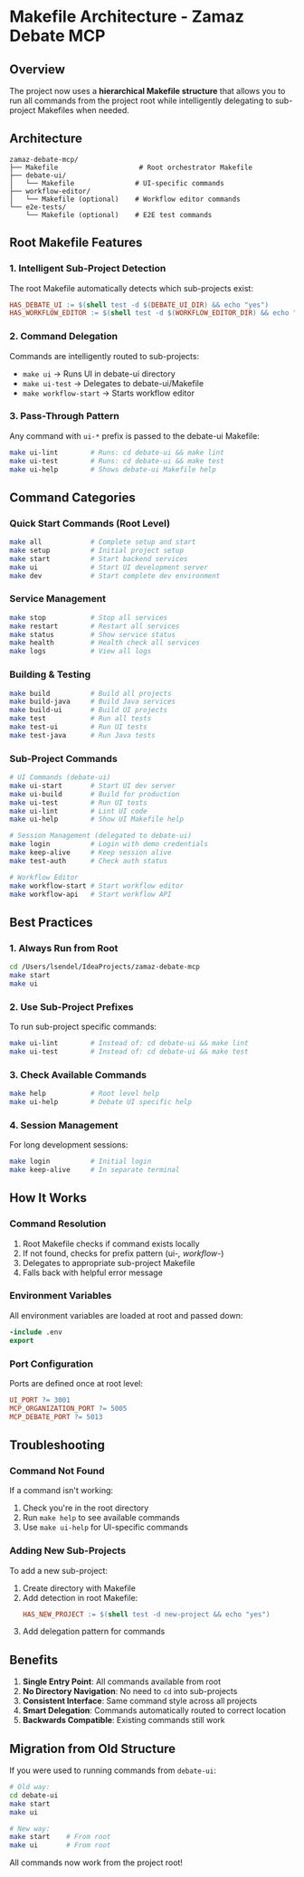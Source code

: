 # Makefile Architecture - Zamaz Debate MCP

## Overview

The project now uses a **hierarchical Makefile structure** that allows you to run all commands from the project root while intelligently delegating to sub-project Makefiles when needed.

## Architecture

```
zamaz-debate-mcp/
├── Makefile                    # Root orchestrator Makefile
├── debate-ui/
│   └── Makefile               # UI-specific commands
├── workflow-editor/
│   └── Makefile (optional)    # Workflow editor commands
└── e2e-tests/
    └── Makefile (optional)    # E2E test commands
```

## Root Makefile Features

### 1. **Intelligent Sub-Project Detection**
The root Makefile automatically detects which sub-projects exist:
```makefile
HAS_DEBATE_UI := $(shell test -d $(DEBATE_UI_DIR) && echo "yes")
HAS_WORKFLOW_EDITOR := $(shell test -d $(WORKFLOW_EDITOR_DIR) && echo "yes")
```

### 2. **Command Delegation**
Commands are intelligently routed to sub-projects:
- `make ui` → Runs UI in debate-ui directory
- `make ui-test` → Delegates to debate-ui/Makefile
- `make workflow-start` → Starts workflow editor

### 3. **Pass-Through Pattern**
Any command with `ui-*` prefix is passed to the debate-ui Makefile:
```bash
make ui-lint        # Runs: cd debate-ui && make lint
make ui-test        # Runs: cd debate-ui && make test
make ui-help        # Shows debate-ui Makefile help
```

## Command Categories

### Quick Start Commands (Root Level)
```bash
make all            # Complete setup and start
make setup          # Initial project setup
make start          # Start backend services
make ui             # Start UI development server
make dev            # Start complete dev environment
```

### Service Management
```bash
make stop           # Stop all services
make restart        # Restart all services
make status         # Show service status
make health         # Health check all services
make logs           # View all logs
```

### Building & Testing
```bash
make build          # Build all projects
make build-java     # Build Java services
make build-ui       # Build UI projects
make test           # Run all tests
make test-ui        # Run UI tests
make test-java      # Run Java tests
```

### Sub-Project Commands
```bash
# UI Commands (debate-ui)
make ui-start       # Start UI dev server
make ui-build       # Build for production
make ui-test        # Run UI tests
make ui-lint        # Lint UI code
make ui-help        # Show UI Makefile help

# Session Management (delegated to debate-ui)
make login          # Login with demo credentials
make keep-alive     # Keep session alive
make test-auth      # Check auth status

# Workflow Editor
make workflow-start # Start workflow editor
make workflow-api   # Start workflow API
```

## Best Practices

### 1. **Always Run from Root**
```bash
cd /Users/lsendel/IdeaProjects/zamaz-debate-mcp
make start
make ui
```

### 2. **Use Sub-Project Prefixes**
To run sub-project specific commands:
```bash
make ui-lint        # Instead of: cd debate-ui && make lint
make ui-test        # Instead of: cd debate-ui && make test
```

### 3. **Check Available Commands**
```bash
make help           # Root level help
make ui-help        # Debate UI specific help
```

### 4. **Session Management**
For long development sessions:
```bash
make login          # Initial login
make keep-alive     # In separate terminal
```

## How It Works

### Command Resolution
1. Root Makefile checks if command exists locally
2. If not found, checks for prefix pattern (ui-*, workflow-*)
3. Delegates to appropriate sub-project Makefile
4. Falls back with helpful error message

### Environment Variables
All environment variables are loaded at root and passed down:
```makefile
-include .env
export
```

### Port Configuration
Ports are defined once at root level:
```makefile
UI_PORT ?= 3001
MCP_ORGANIZATION_PORT ?= 5005
MCP_DEBATE_PORT ?= 5013
```

## Troubleshooting

### Command Not Found
If a command isn't working:
1. Check you're in the root directory
2. Run `make help` to see available commands
3. Use `make ui-help` for UI-specific commands

### Adding New Sub-Projects
To add a new sub-project:
1. Create directory with Makefile
2. Add detection in root Makefile:
   ```makefile
   HAS_NEW_PROJECT := $(shell test -d new-project && echo "yes")
   ```
3. Add delegation pattern for commands

## Benefits

1. **Single Entry Point**: All commands available from root
2. **No Directory Navigation**: No need to `cd` into sub-projects
3. **Consistent Interface**: Same command style across all projects
4. **Smart Delegation**: Commands automatically routed to correct location
5. **Backwards Compatible**: Existing commands still work

## Migration from Old Structure

If you were used to running commands from `debate-ui`:
```bash
# Old way:
cd debate-ui
make start
make ui

# New way:
make start    # From root
make ui       # From root
```

All commands now work from the project root!